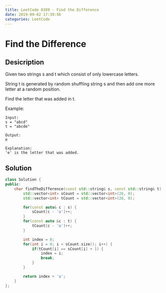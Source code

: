 ```yaml
---
title: LeetCode 0389 - Find the Difference
date: 2019-09-02 17:39:56
categories: LeetCode
---
```

# Find the Difference

<!--more-->

## Desicription

Given two strings s and t which consist of only lowercase letters.

String t is generated by random shuffling string s and then add one more letter at a random position.

Find the letter that was added in t.

Example:

```
Input:
s = "abcd"
t = "abcde"

Output:
e

Explanation:
'e' is the letter that was added.
```

## Solution

```cpp
class Solution {
public:
    char findTheDifference(const std::string& s, const std::string& t) {
        std::vector<int> sCount = std::vector<int>(26, 0);
        std::vector<int> tCount = std::vector<int>(26, 0);

        for(const auto& c : s) {
            sCount[c - 'a']++;
        }
        for(const auto &c : t) {
            tCount[c - 'a']++;
        }

        int index = 0;
        for(int i = 0; i < sCount.size(); i++) {
            if(tCount[i] == sCount[i] + 1) {
                index = i;
                break;
            }
        }

        return index + 'a';
    }
};
```
